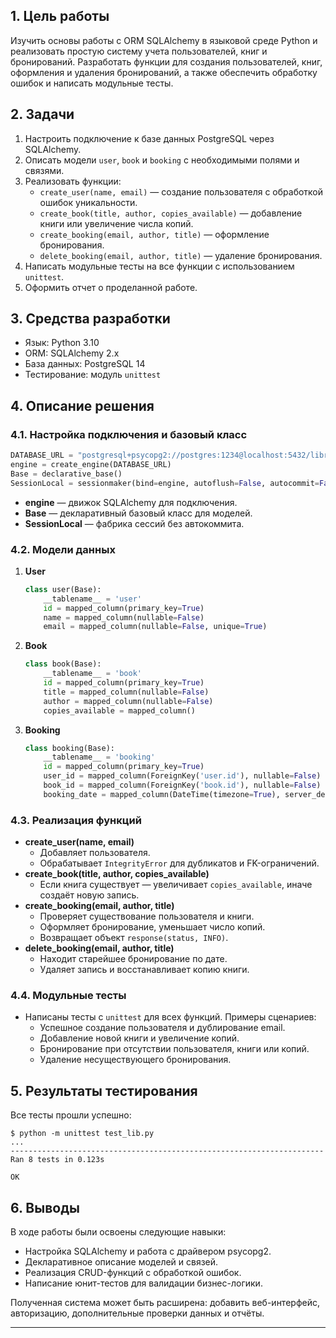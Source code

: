 
## 1. Цель работы

Изучить основы работы с ORM SQLAlchemy в языковой среде Python и реализовать простую систему учета пользователей, книг и бронирований. Разработать функции для создания пользователей, книг, оформления и удаления бронирований, а также обеспечить обработку ошибок и написать модульные тесты.

## 2. Задачи

1. Настроить подключение к базе данных PostgreSQL через SQLAlchemy.
2. Описать модели `user`, `book` и `booking` с необходимыми полями и связями.
3. Реализовать функции:
   - `create_user(name, email)` — создание пользователя с обработкой ошибок уникальности.
   - `create_book(title, author, copies_available)` — добавление книги или увеличение числа копий.
   - `create_booking(email, author, title)` — оформление бронирования.
   - `delete_booking(email, author, title)` — удаление бронирования.
4. Написать модульные тесты на все функции с использованием `unittest`.
5. Оформить отчет о проделанной работе.

## 3. Средства разработки

- Язык: Python 3.10
- ORM: SQLAlchemy 2.x
- База данных: PostgreSQL 14
- Тестирование: модуль `unittest`

## 4. Описание решения

### 4.1. Настройка подключения и базовый класс

```python
DATABASE_URL = "postgresql+psycopg2://postgres:1234@localhost:5432/library"
engine = create_engine(DATABASE_URL)
Base = declarative_base()
SessionLocal = sessionmaker(bind=engine, autoflush=False, autocommit=False)
```

- **engine** — движок SQLAlchemy для подключения.
- **Base** — декларативный базовый класс для моделей.
- **SessionLocal** — фабрика сессий без автокоммита.

### 4.2. Модели данных

1. **User**
   ```python
   class user(Base):
       __tablename__ = 'user'
       id = mapped_column(primary_key=True)
       name = mapped_column(nullable=False)
       email = mapped_column(nullable=False, unique=True)
   ```
2. **Book**
   ```python
   class book(Base):
       __tablename__ = 'book'
       id = mapped_column(primary_key=True)
       title = mapped_column(nullable=False)
       author = mapped_column(nullable=False)
       copies_available = mapped_column()
   ```
3. **Booking**
   ```python
   class booking(Base):
       __tablename__ = 'booking'
       id = mapped_column(primary_key=True)
       user_id = mapped_column(ForeignKey('user.id'), nullable=False)
       book_id = mapped_column(ForeignKey('book.id'), nullable=False)
       booking_date = mapped_column(DateTime(timezone=True), server_default=func.now())
   ```

### 4.3. Реализация функций

- **create_user(name, email)**
  - Добавляет пользователя.
  - Обрабатывает `IntegrityError` для дубликатов и FK-ограничений.
- **create_book(title, author, copies_available)**
  - Если книга существует — увеличивает `copies_available`, иначе создаёт новую запись.
- **create_booking(email, author, title)**
  - Проверяет существование пользователя и книги.
  - Оформляет бронирование, уменьшает число копий.
  - Возвращает объект `response(status, INFO)`.
- **delete_booking(email, author, title)**
  - Находит старейшее бронирование по дате.
  - Удаляет запись и восстанавливает копию книги.

### 4.4. Модульные тесты

- Написаны тесты с `unittest` для всех функций. Примеры сценариев:
  - Успешное создание пользователя и дублирование email.
  - Добавление новой книги и увеличение копий.
  - Бронирование при отсутствии пользователя, книги или копий.
  - Удаление несуществующего бронирования.

## 5. Результаты тестирования

Все тесты прошли успешно:

```
$ python -m unittest test_lib.py
...
----------------------------------------------------------------------
Ran 8 tests in 0.123s

OK
```

## 6. Выводы

В ходе работы были освоены следующие навыки:

- Настройка SQLAlchemy и работа с драйвером psycopg2.
- Декларативное описание моделей и связей.
- Реализация CRUD-функций с обработкой ошибок.
- Написание юнит-тестов для валидации бизнес-логики.

Полученная система может быть расширена: добавить веб-интерфейс, авторизацию, дополнительные проверки данных и отчёты.

---



